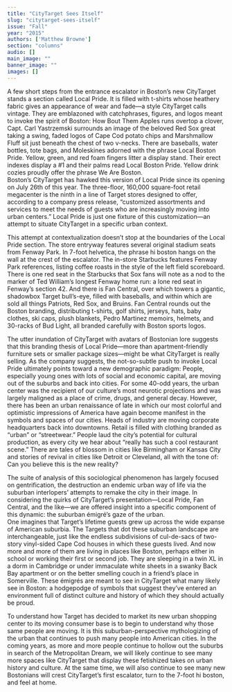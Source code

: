 ```yaml
---
title: "CityTarget Sees Itself"
slug: "citytarget-sees-itself"
issue: "Fall"
year: "2015"
authors: ['Matthew Browne']
section: "columns"
audio: []
main_image: ""
banner_image: ""
images: []
---
```

A few short steps from the entrance escalator in Boston’s new CityTarget stands a section called Local Pride. It is filled with t-shirts whose heathery fabric gives an appearance of wear and fade—a style CityTarget calls vintage. They are emblazoned with catchphrases, figures, and logos meant to invoke the spirit of Boston: How Bout Them Apples runs overtop a clover, Capt. Carl Yastrzemski surrounds an image of the beloved Red Sox great taking a swing, faded logos of Cape Cod potato chips and Marshmallow Fluff sit just beneath the chest of two v-necks. There are baseballs, water bottles, tote bags, and Moleskines adorned with the phrase Local Boston Pride. Yellow, green, and red foam fingers litter a display stand. Their erect indexes display a #1 and their palms read Local Boston Pride. Yellow drink cozies proudly offer the phrase We Are Boston.  
Boston’s CityTarget has hawked this version of Local Pride since its opening on July 26th of this year. The three-floor, 160,000 square-foot retail megacenter is the ninth in a line of Target stores designed to offer, according to a company press release, “customized assortments and services to meet the needs of guests who are increasingly moving into urban centers.” Local Pride is just one fixture of this customization—an attempt to situate CityTarget in a specific urban context.

 This attempt at contextualization doesn’t stop at the boundaries of the Local Pride section. The store entryway features several original stadium seats from Fenway Park. In 7-foot helvetica, the phrase hi boston hangs on the wall at the crest of the escalator. The in-store Starbucks features Fenway Park references, listing coffee roasts in the style of the left field scoreboard. There is one red seat in the Starbucks that Sox fans will note as a nod to the marker of Ted William’s longest Fenway home run: a lone red seat in Fenway’s section 42. And there is Fan Central, over which towers a gigantic, shadowbox Target bull’s-eye, filled with baseballs, and within which are sold all things Patriots, Red Sox, and Bruins. Fan Central rounds out the Boston branding, distributing t-shirts, golf shirts, jerseys, hats, baby clothes, ski caps, plush blankets, Pedro Martinez memoirs, helmets, and 30-racks of Bud Light, all branded carefully with Boston sports logos.

 The utter inundation of CityTarget with avatars of Bostonian lore suggests that this branding thesis of Local Pride—more than apartment-friendly furniture sets or smaller package sizes—might be what CityTarget is really selling. As the company suggests, the not-so-subtle push to invoke Local Pride ultimately points toward a new demographic paradigm: People, especially young ones with lots of social and economic capital, are moving out of the suburbs and back into cities. For some 40-odd years, the urban center was the recipient of our culture’s most neurotic projections and was largely maligned as a place of crime, drugs, and general decay. However, there has been an urban renaissance of late in which our most colorful and optimistic impressions of America have again become manifest in the symbols and spaces of our cities. Heads of industry are moving corporate headquarters back into downtowns. Retail is filled with clothing branded as “urban” or “streetwear.” People laud the city’s potential for cultural production, as every city we hear about “really has such a cool restaurant scene.” There are tales of blossom in cities like Birmingham or Kansas City and stories of revival in cities like Detroit or Cleveland, all with the tone of: Can you believe this is the new reality?

 The suite of analysis of this sociological phenomenon has largely focused on gentrification, the destruction an endemic urban way of life via the suburban interlopers’ attempts to remake the city in their image. In considering the quirks of CityTarget’s presentation—Local Pride, Fan Central, and the like—we are offered insight into a specific component of this dynamic: the suburban émigré’s gaze of the urban.  
One imagines that Target’s lifetime guests grew up across the wide expanse of American suburbia. The Targets that dot these suburban landscape are interchangeable, just like the endless subdivisions of cul-de-sacs of two-story vinyl-sided Cape Cod houses in which these guests lived. And now more and more of them are living in places like Boston, perhaps either in school or working their first or second job. They are sleeping in a twin XL in a dorm in Cambridge or under immaculate white sheets in a swanky Back Bay apartment or on the better smelling couch in a friend’s place in Somerville. These émigrés are meant to see in CityTarget what many likely see in Boston: a hodgepodge of symbols that suggest they’ve entered an environment full of distinct culture and history of which they should actually be proud.

 To understand how Target has decided to market its new urban shopping center to its moving consumer base is to begin to understand why those same people are moving. It is this suburban-perspective mythologizing of the urban that continues to push many people into American cities. In the coming years, as more and more people continue to hollow out the suburbs in search of the Metropolitan Dream, we will likely continue to see many more spaces like CityTarget that display these fetishized takes on urban history and culture. At the same time, we will also continue to see many new Bostonians will crest CityTarget’s first escalator, turn to the 7-foot hi boston, and feel at home.

